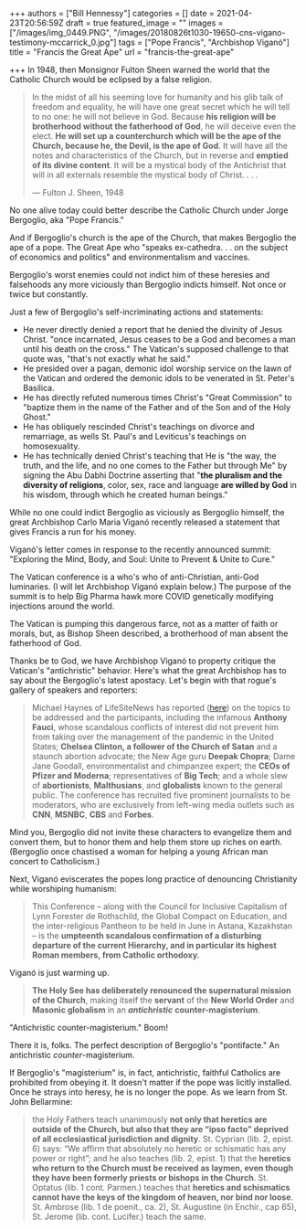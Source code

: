 +++
authors = ["Bill Hennessy"]
categories = []
date = 2021-04-23T20:56:59Z
draft = true
featured_image = ""
images = ["/images/img_0449.PNG", "/images/20180826t1030-19650-cns-vigano-testimony-mccarrick_0.jpg"]
tags = ["Pope Francis", "Archbishop Viganó"]
title = "Francis the Great Ape"
url = "francis-the-great-ape"

+++
In 1948, then Monsignor Fulton Sheen warned the world that the Catholic Church would be eclipsed by a false religion. 

> In the midst of all his seeming love for humanity and his glib talk of freedom and equality, he will have one great secret which he will tell to no one: he will not believe in God. Because **his religion will be brotherhood without the fatherhood of God**, he will deceive even the elect. **He will set up a counterchurch which will be the ape of the Church, because he, the Devil, is the ape of God**. It will have all the notes and characteristics of the Church, but in reverse and **emptied of its divine content**. It will be a mystical body of the Antichrist that will in all externals resemble the mystical body of Christ. . . .
>
> — Fulton J. Sheen, 1948

No one alive today could better describe the Catholic Church under Jorge Bergoglio, aka "Pope Francis." 

And if Bergoglio's church is the ape of the Church, that makes Bergoglio the ape of a pope. The Great Ape who "speaks ex-cathedra. . . on the subject of economics and politics" and environmentalism and vaccines. 

Bergoglio's worst enemies could not indict him of these heresies and falsehoods any more viciously than Bergoglio indicts himself. Not once or twice but constantly. 

Just a few of Bergoglio's self-incriminating actions and statements:

* He never directly denied a report that he denied the divinity of Jesus Christ. "once incarnated, Jesus ceases to be a God and becomes a man until his death on the cross." The Vatican's supposed challenge to that quote was, "that's not exactly what he said." 
* He presided over a pagan, demonic idol worship service on the lawn of the Vatican and ordered the demonic idols to be venerated in St. Peter's Basilica. 
* He has directly refuted numerous times Christ's "Great Commission" to "baptize them in the name of the Father and of the Son and of the Holy Ghost." 
* He has obliquely rescinded Christ's teachings on divorce and remarriage, as wells St. Paul's and Leviticus's teachings on homosexuality. 
* He has technically denied Christ's teaching that He is "the way, the truth, and the life, and no one comes to the Father but through Me" by signing the Abu Dabhi Doctrine asserting that "**the pluralism and the diversity of religions**, color, sex, race and language **are willed by God** in his wisdom, through which he created human beings."

While no one could indict Bergoglio as viciously as Bergoglio himself, the great Archbishop Carlo Maria Viganó recently released a statement that gives Francis a run for his money. 

Viganó's letter comes in response to the recently announced summit: "Exploring the Mind, Body, and Soul: Unite to Prevent & Unite to Cure." 

The Vatican conference is a who's who of anti-Christian, anti-God luminaries. (I will let Archbishop Viganó explain below.) The purpose of the summit is to help Big Pharma hawk more COVID genetically modifying injections around the world. 

The Vatican is pumping this dangerous farce, not as a matter of faith or morals, but, as Bishop Sheen described, a brotherhood of man absent the fatherhood of God. 

Thanks be to God, we have Archbishop Viganó to property critique the Vatican's "antichristic" behavior. Here's what the great Archbishop has to say about the Bergoglio's latest apostacy. Let's begin with that rogue's gallery of speakers and reporters:

> Michael Haynes of LifeSiteNews has reported ([here](https://www.lifesitenews.com/news/vatican-to-host-conference-featuring-covid-jab-developers-big-tech-leaders-fauci-and-chelsea-clinton)) on the topics to be addressed and the participants, including the infamous **Anthony Fauci**, whose scandalous conflicts of interest did not prevent him from taking over the management of the pandemic in the United States; **Chelsea Clinton, a follower of the Church of Satan** and a staunch abortion advocate; the New Age guru **Deepak Chopra**; Dame Jane Goodall, environmentalist and chimpanzee expert; the **CEOs of Pfizer and Moderna**; representatives of **Big Tech**; and a whole slew of **abortionists**, **Malthusians**, and **globalists** known to the general public. The conference has recruited five prominent journalists to be moderators, who are exclusively from left-wing media outlets such as **CNN**, **MSNBC**, **CBS** and **Forbes**.

Mind you, Bergoglio did not invite these characters to evangelize them and convert them, but to honor them and help them store up riches on earth. (Bergoglio once chastised a woman for helping a young African man concert to Catholicism.)

Next, Viganó eviscerates the popes long practice of denouncing Christianity while worshiping humanism:

> This Conference – along with the Council for Inclusive Capitalism of Lynn Forester de Rothschild, the Global Compact on Education, and the inter-religious Pantheon to be held in June in Astana, Kazakhstan – is the **umpteenth scandalous confirmation of a disturbing departure of the current Hierarchy, and in particular its highest Roman members, from Catholic orthodoxy.**

Viganó is just warming up. 

> **The Holy See has deliberately renounced the supernatural mission of the Church**, making itself the **servant** of the **New World Order** and **Masonic globalism** in an **_antichristic_** **counter-magisterium**.

"Antichristic counter-magisterium." Boom!

There it is, folks. The perfect description of Bergoglio's "pontifacte." An antichristic _counter_-magisterium. 

If Bergoglio's "magisterium" is, in fact, antichristic, faithful Catholics are prohibited from obeying it. It doesn't matter if the pope was licitly installed. Once he strays into heresy, he is no longer the pope. As we learn from St. John Bellarmine:

> the Holy Fathers teach unanimously **not only that heretics are outside of the Church, but also that they are “ipso facto” deprived of all ecclesiastical jurisdiction and dignity**. St. Cyprian (lib. 2, epist. 6) says: “We affirm that absolutely no heretic or schismatic has any power or right”; and he also teaches (lib. 2, epist. 1) that the **heretics who return to the Church must be received as laymen, even though they have been formerly priests or bishops in the Church**. St. Optatus (lib. 1 cont. Parmen.) teaches that **heretics and schismatics cannot have the keys of the kingdom of heaven, nor bind nor loose**. St. Ambrose (lib. 1 de poenit., ca. 2), St. Augustine (in Enchir., cap 65), St. Jerome (lib. cont. Lucifer.) teach the same.